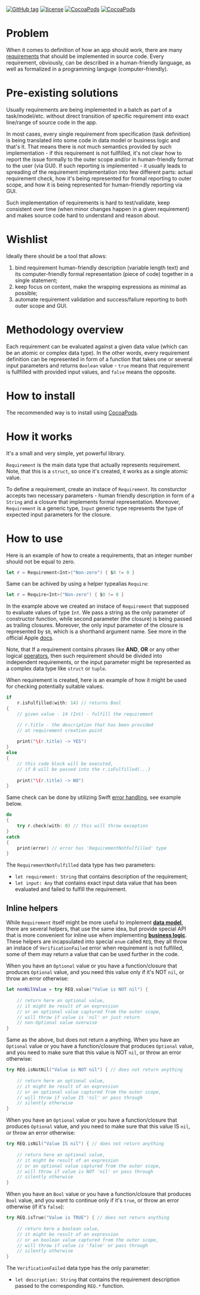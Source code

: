[![GitHub tag](https://img.shields.io/github/tag/XCEssentials/Requirement.svg)](https://cocoapods.org/?q=XCERequirement)
[![license](https://img.shields.io/github/license/XCEssentials/Requirement.svg)](https://opensource.org/licenses/MIT)
[![CocoaPods](https://img.shields.io/cocoapods/v/XCERequirement.svg)](https://cocoapods.org/?q=XCERequirement)
[![CocoaPods](https://img.shields.io/cocoapods/p/XCERequirement.svg)](https://cocoapods.org/?q=XCEUniFlow)

# Problem

When it comes to definition of how an app should work, there are many [requirements](https://en.wikipedia.org/wiki/Requirement) that should be implemented in source code. Every requirement, obviously, can be described in a human-friendly language, as well as formalized in a programming languge (computer-friendly).

# Pre-existing solutions

Usually requirements are being implemented in a batch as part of a task/model/etc. without direct transition of specific requirement into exact line/range of source code in the app.

In most cases, every single requirement from specification (task definition) is being translated into some code in data model or business logic and that's it. That means there is not much semantics provided by such implementation - if this requirement is not fullfilled, it's not clear how to report the issue formally to the outer scope and/or in human-friendly format to the user (via GUI). If such reporting is implemented - it usually leads to spreading of the requirement implementation into few different parts: actual requirement check, how it's being represented for fromal reporting to outer scope, and how it is being represented for human-friendly reporting via GUI.

Such implementation of requirements is hard to test/validate, keep consistent over time (when minor changes happen in a given requirement) and makes source code hard to understand and reason about.

# Wishlist

Ideally there should be a tool that allows:

1. bind requirement human-friendly description (variable length text) and its computer-friendly formal representation (piece of code) together in a single statement;
2. keep focus on content, make the wrapping expressions as minimal as possible;
3. automate requirement validation and success/failure reporting to both outer scope and GUI.

# Methodology overview

Each requirement can be evaluated against a given data value (which can be an atomic or complex data type). In the other words, every requirement definition can be represented in form of a function that takes one or several input parameters and returns `Boolean` value - `true` means that requirement is fullfilled with provided input values, and `false` means the opposite.

# How to install

The recommended way is to install using [CocoaPods](https://cocoapods.org/?q=XCERequirement).

# How it works

It's a small and very simple, yet powerful library.

`Requirement` is the main data type that actually represents requirement. Note, that this is a `struct`, so once it's created, it works as a single atomic value.

To define a requirement, create an instace of `Requirement`. Its consturctor accepts two necessary parameters - human friendly description in form of a `String` and a closure that implements formal representation. Moreover, `Requirement` is a generic type, `Input` generic type represents the type of expected input parameters for the closure.

# How to use

Here is an example of how to create a requirements, that an integer number should not be equal to zero.

```swift
let r = Requirement<Int>("Non-zero") { $0 != 0 }
```

Same can be achived by using a helper typealias `Require`:

```swift
let r = Require<Int>("Non-zero") { $0 != 0 }
```

In the example above we created an instace of `Requirement` that supposed to evaluate values of type `Int`. We pass a string as the only parameter of constructor function, while second parameter (the closure) is being passed as trailing closures. Moreover, the only input parameter of the closure is represented by `$0`, which is a shorthand argument name. See more in the official Apple [docs](https://developer.apple.com/library/content/documentation/Swift/Conceptual/Swift_Programming_Language/Closures.html).

Note, that If a requirement contains phrases like **AND**, **OR** or any other logical [operators](https://en.wikipedia.org/wiki/Operator_(mathematics)), then such requirement should be divided into independent requirements, or the input parameter might be represented as a complex data type like `struct` or `tuple`.

When requirement is created, here is an example of how it might be used for checking potentially suitable values.

```swift
if
    r.isFulfilled(with: 14) // returns Bool
{
	// given value - 14 (Int) - fulfill the requirement

	// r.title - the description that has been provided
	// at requirement creation point
	
    print("\(r.title) -> YES")
}
else
{
	// this code block will be executed,
    // if 0 will be passed into the r.isFulfilled(...)
	
    print("\(r.title) -> NO")
}
```

Same check can be done by utilizing Swift [error handling](https://developer.apple.com/library/content/documentation/Swift/Conceptual/Swift_Programming_Language/ErrorHandling.html), see example below.

```swift
do
{
    try r.check(with: 0) // this will throw exception
}
catch
{
    print(error) // error has 'RequirementNotFulfilled' type
}
```

The `RequirementNotFulfilled` data type has two parameters:

- `let requirement: String` that contains description of the requirement;
- `let input: Any` that contains exact input data value that has been evaluated and failed to fulfill the requirement.

## Inline helpers

While `Requirement` itself might be more useful to implement **[data model](https://en.wikipedia.org/wiki/Data_model)**, there are several helpers, that use the same idea, but provide special API that is more convenient for inline use when implementing **[business logic](https://en.wikipedia.org/wiki/Business_logic)**. These helpers are incapsulated into special `enum` called `REQ`, they all throw an instace of `VerificationFailed` error when requirement is not fulfilled, some of them may return a value that can be used further in the code.

When you have an `Optional` value or you have a function/closure that produces `Optional` value, and you need this value only if it's NOT `nil`, or throw an error otherwise:

```swift
let nonNilValue = try REQ.value("Value is NOT nil") {
	
	// return here an optional value,
	// it might be result of an expression 
	// or an optional value captured from the outer scope,
	// will throw if value is 'nil' or just return
	// non-Optional value overwise
}
```

Same as the above, but does not return a anything. When you have an `Optional` value or you have a function/closure that produces `Optional` value, and you need to make sure that this value is NOT `nil`, or throw an error otherwise:

```swift
try REQ.isNotNil("Value is NOT nil") { // does not return anything
	
	// return here an optional value,
	// it might be result of an expression 
	// or an optional value captured from the outer scope,
	// will throw if value IS 'nil' or pass through
	// silently otherwise
}
```

When you have an `Optional` value or you have a function/closure that produces `Optional` value, and you need to make sure that this value IS `nil`, or throw an error otherwise:

```swift
try REQ.isNil("Value IS nil") { // does not return anything
	
	// return here an optional value,
	// it might be result of an expression 
	// or an optional value captured from the outer scope,
	// will throw if value is NOT 'nil' or pass through
	// silently otherwise
}
```

When you have an `Bool` value or you have a function/closure that produces `Bool` value, and you want to continue only if it's `true`, or throw an error otherwise (if it's `false`):

```swift
try REQ.isTrue("Value is TRUE") { // does not return anything
	
	// return here a boolean value,
	// it might be result of an expression 
	// or an boolean value captured from the outer scope,
	// will throw if value is 'false' or pass through
	// silently otherwise
}
```

The `VerificationFailed` data type has the only parameter:

- `let description: String` that contains the requirement description passed to the corresponding `REQ.*` function.